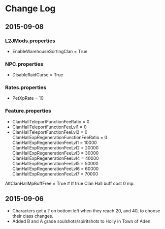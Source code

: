 Change Log
===
2015-09-08
---
### L2JMods.properties
* EnableWarehouseSortingClan = True

### NPC.properties
*  DisableRaidCurse = True

### Rates.properties
* PetXpRate = 10
### Feature.properties
* ClanHallTeleportFunctionFeeRatio = 0
* ClanHallTeleportFunctionFeeLvl1 = 0
* ClanHallTeleportFunctionFeeLvl2 = 0
ClanHallExpRegenerationFunctionFeeRatio = 0
ClanHallExpRegenerationFeeLvl1 = 10000
ClanHallExpRegenerationFeeLvl2 = 20000
ClanHallExpRegenerationFeeLvl3 = 30000
ClanHallExpRegenerationFeeLvl4 = 40000
ClanHallExpRegenerationFeeLvl5 = 50000
ClanHallExpRegenerationFeeLvl6 = 60000
ClanHallExpRegenerationFeeLvl7 = 70000

AltClanHallMpBuffFree = True # If true Clan Hall buff cost 0 mp.


2015-09-06
---
* Characters get a ? on bottom left when they reach 20, and 40, to choose their class changes.
* Added B and A grade soulshots/spiritshots to Holly in Town of Aden.
